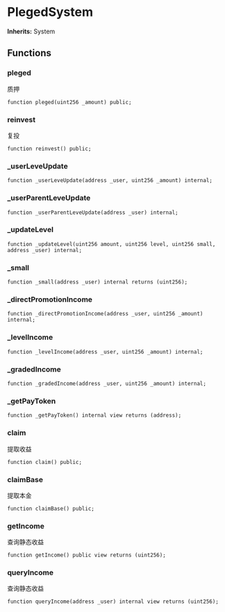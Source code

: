 # PlegedSystem
**Inherits:**
System


## Functions
### pleged

质押


```solidity
function pleged(uint256 _amount) public;
```

### reinvest

复投


```solidity
function reinvest() public;
```

### _userLeveUpdate


```solidity
function _userLeveUpdate(address _user, uint256 _amount) internal;
```

### _userParentLeveUpdate


```solidity
function _userParentLeveUpdate(address _user) internal;
```

### _updateLevel


```solidity
function _updateLevel(uint256 amount, uint256 level, uint256 small, address _user) internal;
```

### _small


```solidity
function _small(address _user) internal returns (uint256);
```

### _directPromotionIncome


```solidity
function _directPromotionIncome(address _user, uint256 _amount) internal;
```

### _levelIncome


```solidity
function _levelIncome(address _user, uint256 _amount) internal;
```

### _gradedIncome


```solidity
function _gradedIncome(address _user, uint256 _amount) internal;
```

### _getPayToken


```solidity
function _getPayToken() internal view returns (address);
```

### claim

提取收益


```solidity
function claim() public;
```

### claimBase

提取本金


```solidity
function claimBase() public;
```

### getIncome

查询静态收益


```solidity
function getIncome() public view returns (uint256);
```

### queryIncome

查询静态收益


```solidity
function queryIncome(address _user) internal view returns (uint256);
```

